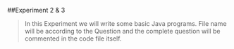 ##Experiment 2 & 3
> In this Experiment we will write some basic Java programs.
> File name will be according to the Question and the complete question will be commented in the code file itself.